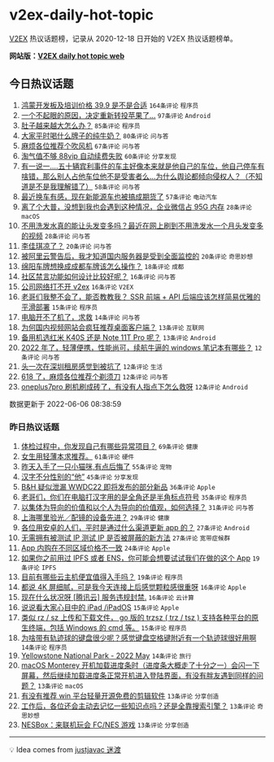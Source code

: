 # v2ex-daily-hot-topic

[V2EX](https://www.v2ex.com/) 热议话题榜，记录从 2020-12-18 日开始的 V2EX 热议话题榜单。

**网站版：[V2EX daily hot topic web](https://boojack.github.io/v2ex-daily-hot-topic-web/)**

## 今日热议话题

<!-- TODAY BEGIN -->

1. [鸿蒙开发板及培训价格 39.9 是不是合适](https://www.v2ex.com/t/857490) `164条评论` `程序员`
1. [一个不起眼的原因，决定重新转投苹果了...](https://www.v2ex.com/t/857540) `97条评论` `Android`
1. [肚子越来越大怎么办？](https://www.v2ex.com/t/857475) `85条评论` `程序员`
1. [大家平时喝什么牌子的纯牛奶？](https://www.v2ex.com/t/857569) `80条评论` `问与答`
1. [麻烦各位推荐个吹风机](https://www.v2ex.com/t/857472) `67条评论` `问与答`
1. [淘气值不够 88vip 自动续费失败](https://www.v2ex.com/t/857487) `60条评论` `分享发现`
1. [有一说一....五十辆宾利事件的车主好像本来就是他自己的车位，他自己停车有啥错，那么别人占他车位他不是受害者么...为什么舆论都倾向侵权人？（不知道是不是我理解错了）](https://www.v2ex.com/t/857535) `58条评论` `问与答`
1. [最近换车有感，现在新能源车也被搞成期货了](https://www.v2ex.com/t/857503) `57条评论` `电动汽车`
1. [离了个大普，没想到我也会遇到这种情况，企业微信占 95G 内存](https://www.v2ex.com/t/857551) `28条评论` `macOS`
1. [不用洗发水真的能让头发变多吗？最近在网上刷到不用洗发水一个月头发变多的视频](https://www.v2ex.com/t/857511) `28条评论` `问与答`
1. [李佳琪凉了？](https://www.v2ex.com/t/857538) `20条评论` `问与答`
1. [被阿里云警告后，我才知道国内服务器是受到全面监控的](https://www.v2ex.com/t/857495) `20条评论` `奇思妙想`
1. [绵阳车牌想换成成都车牌该怎么操作？](https://www.v2ex.com/t/857484) `18条评论` `成都`
1. [社区禁言功能如何设计比较好呢？](https://www.v2ex.com/t/857492) `16条评论` `问与答`
1. [公司网络打不开 v2ex](https://www.v2ex.com/t/857478) `16条评论` `V2EX`
1. [老哥们我整不会了，能否教教我？ SSR 前端 + API 后端应该怎样简易优雅的平滑部署](https://www.v2ex.com/t/857558) `15条评论` `程序员`
1. [电脑开不了机了，求救](https://www.v2ex.com/t/857534) `14条评论` `问与答`
1. [为何国内视频网站会疯狂推荐桌面客户端？](https://www.v2ex.com/t/857532) `13条评论` `互联网`
1. [备用机选红米 K40S 还是 Note 11T Pro 呢？](https://www.v2ex.com/t/857520) `13条评论` `Android`
1. [2022 年了，轻薄便携，性能尚可，续航牛逼的 windows 笔记本有哪些？](https://www.v2ex.com/t/857599) `12条评论` `问与答`
1. [头一次在深圳租房感觉到被坑了](https://www.v2ex.com/t/857582) `12条评论` `生活`
1. [618 了，麻烦各位推荐个剃须刀](https://www.v2ex.com/t/857577) `12条评论` `问与答`
1. [oneplus7pro 刷机刷成砖了，有没有人指点下怎么救呀](https://www.v2ex.com/t/857553) `12条评论` `Android`

数据更新于 2022-06-06 08:38:59

<!-- TODAY END -->

### 昨日热议话题

<!-- YESTERDAY BEGIN -->

1. [体检过程中，你发现自己有哪些异常项目？](https://www.v2ex.com/t/857329) `69条评论` `健康`
1. [女生用轻薄本求推荐。](https://www.v2ex.com/t/857325) `61条评论` `硬件`
1. [昨天入手了一只小猫咪,有点后悔了](https://www.v2ex.com/t/857385) `55条评论` `宠物`
1. [汉字不分性别的“他”](https://www.v2ex.com/t/857418) `45条评论` `分享发现`
1. [B&H 疑似泄漏 WWDC22 即将发布的部分新品](https://www.v2ex.com/t/857369) `36条评论` `Apple`
1. [老哥们，你们在电脑打汉字用的是全角还是半角标点符号](https://www.v2ex.com/t/857406) `35条评论` `程序员`
1. [以集体为导向的价值和以个人为导向的价值观，如何选择？](https://www.v2ex.com/t/857341) `31条评论` `问与答`
1. [上海哪里验光／配镜的设备先进？](https://www.v2ex.com/t/857389) `29条评论` `健康`
1. [各位用安卓的人们，平时是通过什么渠道更新 app 的？](https://www.v2ex.com/t/857373) `27条评论` `Android`
1. [无需拥有被测试 IP 测试 IP 是否被屏蔽的新方法](https://www.v2ex.com/t/857393) `27条评论` `宽带症候群`
1. [App 内购在不同区域价格不一致](https://www.v2ex.com/t/857374) `24条评论` `Apple`
1. [如果你之前用过 IPFS 或者 ENS，你可能会想要试试我们在做的这个 App](https://www.v2ex.com/t/857404) `19条评论` `IPFS`
1. [目前有哪些云主机便宜值得入手吗？](https://www.v2ex.com/t/857342) `19条评论` `程序员`
1. [都说 4K 屏细腻，可是我今天连接上后感觉颗粒感很重呀](https://www.v2ex.com/t/857432) `16条评论` `Apple`
1. [现在什么状况呀 [腾讯云] 服务违规封禁.](https://www.v2ex.com/t/857334) `16条评论` `云计算`
1. [说说看大家心目中的 iPad /iPadOS](https://www.v2ex.com/t/857375) `15条评论` `Apple`
1. [类似 rz / sz 上传和下载文件， go 版的 trzsz ( trz / tsz ) 支持各种平台的原生终端，包括 Windows 的 cmd 等。](https://www.v2ex.com/t/857337) `15条评论` `程序员`
1. [为啥带有轨迹球的键盘很少呢？感觉键盘空格键附近有一个轨迹球很好用啊](https://www.v2ex.com/t/857446) `14条评论` `程序员`
1. [Yellowstone National Park - 2022 May](https://www.v2ex.com/t/857323) `14条评论` `旅行`
1. [macOS Monterey 开机加载进度条时（进度条大概走了十分之一）会闪一下屏幕，然后继续加载进度条正常开机进入登陆界面，有没有胖友遇到同样的问题？](https://www.v2ex.com/t/857411) `13条评论` `macOS`
1. [有没有推荐 win 平台轻量开源免费的剪辑软件](https://www.v2ex.com/t/857392) `13条评论` `分享创造`
1. [工作后，各位还会主动去记忆一些知识点吗？还是全靠搜索引擎？](https://www.v2ex.com/t/857363) `13条评论` `奇思妙想`
1. [NESBox：来联机玩会 FC/NES 游戏](https://www.v2ex.com/t/857352) `13条评论` `分享创造`

<!-- YESTERDAY END -->

---

💡 Idea comes from [justjavac 迷渡](https://github.com/justjavac/)
